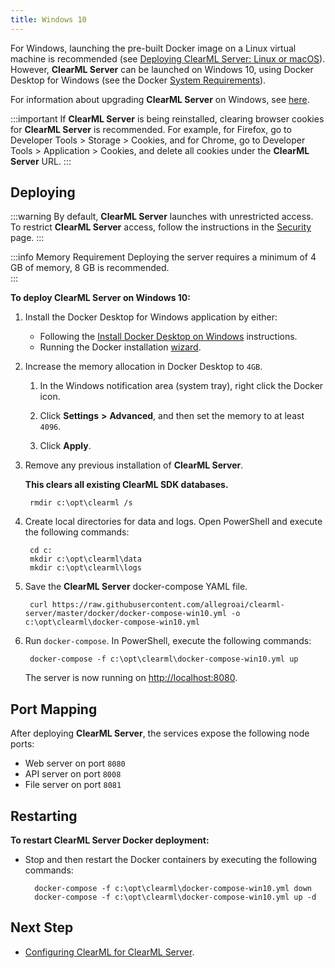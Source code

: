 ```yaml
---
title: Windows 10
---
```


For Windows, launching the pre-built Docker image on a Linux virtual machine is recommended (see [Deploying ClearML Server: Linux or macOS](clearml_server_linux_mac.md)). 
However, **ClearML Server** can be launched on Windows 10, using Docker Desktop for Windows (see the Docker [System Requirements](https://docs.docker.com/docker-for-windows/install/#system-requirements)).

For information about upgrading **ClearML Server** on Windows, see [here](upgrade_server_win.md).

:::important
If **ClearML Server** is being reinstalled, clearing browser cookies for **ClearML Server** is recommended. For example, 
for Firefox, go to Developer Tools > Storage > Cookies, and for Chrome, go to Developer Tools > Application > Cookies,
and delete all cookies under the **ClearML Server** URL.
:::

## Deploying

:::warning
By default, **ClearML Server** launches with unrestricted access. To restrict **ClearML Server** access, follow the instructions in the [Security](clearml_server_security.md) page.
:::

:::info Memory Requirement
Deploying the server requires a minimum of 4 GB of memory, 8 GB is recommended.  
:::

**To deploy ClearML Server on Windows 10:**

1. Install the Docker Desktop for Windows application by either:

    * Following the [Install Docker Desktop on Windows](https://docs.docker.com/docker-for-windows/install/) instructions.
    * Running the Docker installation [wizard](https://hub.docker.com/?overlay=onboarding).

1. Increase the memory allocation in Docker Desktop to `4GB`.

    1. In the Windows notification area (system tray), right click the Docker icon.

    1. Click **Settings** **>** **Advanced**, and then set the memory to at least `4096`.
   
    1. Click **Apply**.
    
1. Remove any previous installation of **ClearML Server**.

    **This clears all existing ClearML SDK databases.**

        rmdir c:\opt\clearml /s

1. Create local directories for data and logs. Open PowerShell and execute the following commands:

        cd c:
        mkdir c:\opt\clearml\data
        mkdir c:\opt\clearml\logs

1. Save the **ClearML Server** docker-compose YAML file.
 
        curl https://raw.githubusercontent.com/allegroai/clearml-server/master/docker/docker-compose-win10.yml -o c:\opt\clearml\docker-compose-win10.yml
 
1. Run `docker-compose`. In PowerShell, execute the following commands:

        docker-compose -f c:\opt\clearml\docker-compose-win10.yml up
   
    The server is now running on [http://localhost:8080](http://localhost:8080).
 
## Port Mapping

After deploying **ClearML Server**, the services expose the following node ports:

* Web server on port `8080`
* API server on port `8008`
* File server on port `8081`

## Restarting

**To restart ClearML Server Docker deployment:**

* Stop and then restart the Docker containers by executing the following commands:

        docker-compose -f c:\opt\clearml\docker-compose-win10.yml down
        docker-compose -f c:\opt\clearml\docker-compose-win10.yml up -d


## Next Step

* [Configuring ClearML for ClearML Server](clearml_config_for_clearml_server.md).